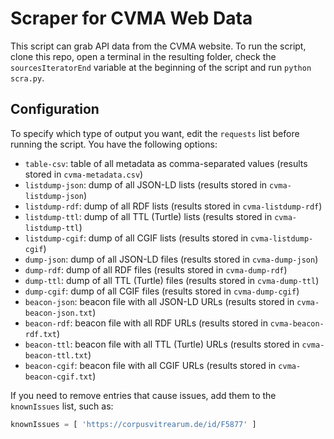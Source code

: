 # Scraper for CVMA Web Data

This script can grab API data from the CVMA website. To run the script, clone this repo, open a terminal in the resulting folder, check the `sourcesIteratorEnd` variable at the beginning of the script and run `python scra.py`.

## Configuration

To specify which type of output you want, edit the `requests` list before running the script. You have the following options:

- `table-csv`: table of all metadata as comma-separated values (results stored in `cvma-metadata.csv`)
- `listdump-json`: dump of all JSON-LD lists (results stored in `cvma-listdump-json`)
- `listdump-rdf`: dump of all RDF lists (results stored in `cvma-listdump-rdf`)
- `listdump-ttl`: dump of all TTL (Turtle) lists (results stored in `cvma-listdump-ttl`)
- `listdump-cgif`: dump of all CGIF lists (results stored in `cvma-listdump-cgif`)
- `dump-json`: dump of all JSON-LD files (results stored in `cvma-dump-json`)
- `dump-rdf`: dump of all RDF files (results stored in `cvma-dump-rdf`)
- `dump-ttl`: dump of all TTL (Turtle) files (results stored in `cvma-dump-ttl`)
- `dump-cgif`: dump of all CGIF files (results stored in `cvma-dump-cgif`)
- `beacon-json`: beacon file with all JSON-LD URLs (results stored in `cvma-beacon-json.txt`)
- `beacon-rdf`: beacon file with all RDF URLs (results stored in `cvma-beacon-rdf.txt`)
- `beacon-ttl`: beacon file with all TTL (Turtle) URLs (results stored in `cvma-beacon-ttl.txt`)
- `beacon-cgif`: beacon file with all CGIF URLs (results stored in `cvma-beacon-cgif.txt`)

If you need to remove entries that cause issues, add them to the `knownIssues` list, such as:

```python
knownIssues = [ 'https://corpusvitrearum.de/id/F5877' ]
```